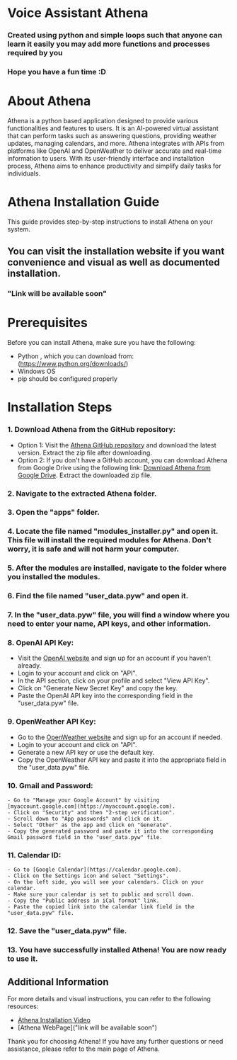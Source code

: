 # Voice Assistant Athena

### Created using python and simple loops such that anyone can learn it easily you may add more functions and processes required by you
### Hope you have a fun time :D

# About Athena
Athena is a python based application designed to provide various functionalities and features to users. It is an AI-powered virtual assistant that can perform tasks such as answering questions, providing weather updates, managing calendars, and more. Athena integrates with APIs from platforms like OpenAI and OpenWeather to deliver accurate and real-time information to users. With its user-friendly interface and installation process, Athena aims to enhance productivity and simplify daily tasks for individuals.

# Athena Installation Guide

This guide provides step-by-step instructions to install Athena on your system.
## You can visit the installation website if you want convenience and visual as well as documented installation.
### "Link will be available soon"

# Prerequisites

Before you can install Athena, make sure you have the following:

- Python , which you can download from:(https://www.python.org/downloads/)
- Windows OS
- pip should be configured properly

# Installation Steps



### 1. Download Athena from the GitHub repository:
   - Option 1: Visit the [Athena GitHub repository](https://github.com/Apsan1/AthenaExes) and download the latest version. Extract the zip file after downloading.
   - Option 2: If you don't have a GitHub account, you can download Athena from Google Drive using the following link: [Download Athena from Google Drive](https://drive.google.com/file/d/1Ya_CmSNqjhqB1sToeHx97QoNZ0b4mtjG/view?usp=sharing). Extract the downloaded zip file.

### 2. Navigate to the extracted Athena folder.

### 3. Open the "apps" folder.

### 4. Locate the file named "modules_installer.py" and open it. This file will install the required modules for Athena. Don't worry, it is safe and will not harm your computer.

### 5. After the modules are installed, navigate to the folder where you installed the modules.

### 6. Find the file named "user_data.pyw" and open it.

### 7. In the "user_data.pyw" file, you will find a window where you need to enter your name, API keys, and other information.

### 8. OpenAI API Key:
   - Visit the [OpenAI website](https://openai.com) and sign up for an account if you haven't already.
   - Login to your account and click on "API".
   - In the API section, click on your profile and select "View API Key".
   - Click on "Generate New Secret Key" and copy the key.
   - Paste the OpenAI API key into the corresponding field in the "user_data.pyw" file.

### 9. OpenWeather API Key:
   - Go to the [OpenWeather website](https://openweathermap.org) and sign up for an account if needed.
   - Login to your account and click on "API".
   - Generate a new API key or use the default key.
   - Copy the OpenWeather API key and paste it into the appropriate field in the "user_data.pyw" file.

### 10. Gmail and Password:
    - Go to "Manage your Google Account" by visiting [myaccount.google.com](https://myaccount.google.com).
    - Click on "Security" and then "2-step verification".
    - Scroll down to "App passwords" and click on it.
    - Select "Other" as the app and click on "Generate".
    - Copy the generated password and paste it into the corresponding Gmail password field in the "user_data.pyw" file.

### 11. Calendar ID:
    - Go to [Google Calendar](https://calendar.google.com).
    - Click on the Settings icon and select "Settings".
    - On the left side, you will see your calendars. Click on your calendar.
    - Make sure your calendar is set to public and scroll down.
    - Copy the "Public address in iCal format" link.
    - Paste the copied link into the calendar link field in the "user_data.pyw" file.

### 12. Save the "user_data.pyw" file.

### 13. You have successfully installed Athena! You are now ready to use it.

## Additional Information

For more details and visual instructions, you can refer to the following resources:

- [Athena Installation Video](https://www.youtube-nocookie.com/embed/5G3L3Q-iTCo)
- [Athena WebPage]("link will be available soon")

Thank you for choosing Athena! If you have any further questions or need assistance, please refer to the main page of Athena.
